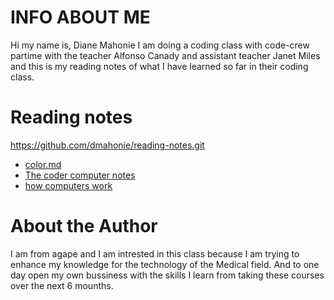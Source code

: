 





# INFO ABOUT ME
Hi my name is, Diane Mahonie I am doing a coding class with code-crew partime with the teacher Alfonso Canady and assistant teacher Janet Miles and this is my reading notes of what I have learned so far in their coding class. 
# Reading notes
https://github.com/dmahonie/reading-notes.git
* [color.md](color)
* [The coder computer notes](The%20coder%20computer)
* [how computers work](how%20computer%20work)


# About the Author
I am from agape and I am intrested in this class because I am trying to enhance my knowledge for the technology of the Medical field. And to one day open my own bussiness with the skills I learn from taking these courses over the next 6 mounths.
